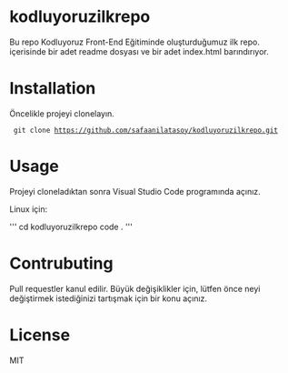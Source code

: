 # kodluyoruzilkrepo
 
Bu repo Kodluyoruz Front-End Eğitiminde oluşturduğumuz ilk repo. içerisinde bir adet readme dosyası ve bir adet index.html barındırıyor.

# Installation

Öncelikle projeyi clonelayın. 

<code> git clone https://github.com/safaanilatasoy/kodluyoruzilkrepo.git 
</code>

# Usage

Projeyi cloneladıktan sonra Visual Studio Code programında açınız.

Linux için:

''' 
cd kodluyoruzilkrepo
code . 
'''

# Contrubuting

Pull requestler kanul edilir. Büyük değişiklikler için, lütfen önce neyi değiştirmek istediğinizi tartışmak için bir konu açınız.

# License 

MIT
